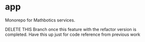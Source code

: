 # app
Monorepo for Mathbotics services.

DELETE THIS Branch once this feature with the refactor version is completed. Have this up just for code reference from previous work
